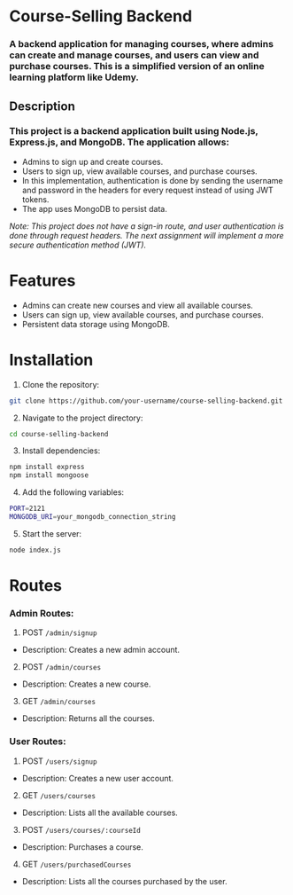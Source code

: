 # Course-Selling Backend
### A backend application for managing courses, where admins can create and manage courses, and users can view and purchase courses. This is a simplified version of an online learning platform like Udemy.

## Description
### This project is a backend application built using Node.js, Express.js, and MongoDB. The application allows:

- Admins to sign up and create courses.
- Users to sign up, view available courses, and purchase courses.
- In this implementation, authentication is done by sending the username and password in the headers for every request instead of using JWT tokens.
- The app uses MongoDB to persist data.

_Note: This project does not have a sign-in route, and user authentication is done through request headers. The next assignment will implement a more secure authentication method (JWT)._

# Features
- Admins can create new courses and view all available courses.
- Users can sign up, view available courses, and purchase courses.
- Persistent data storage using MongoDB.
# Installation
1. Clone the repository:

```bash 
git clone https://github.com/your-username/course-selling-backend.git
```
2. Navigate to the project directory:
```bash
cd course-selling-backend
```
3. Install dependencies:
```bash
npm install express
npm install mongoose
```
4. Add the following variables:
```bash
PORT=2121
MONGODB_URI=your_mongodb_connection_string
```
5. Start the server:
```bash
node index.js
```
# Routes
### Admin Routes:
1. POST `/admin/signup`
- Description: Creates a new admin account.
2. POST `/admin/courses`
- Description: Creates a new course.
3. GET `/admin/courses`
- Description: Returns all the courses.

### User Routes:
1. POST `/users/signup`

- Description: Creates a new user account.
2. GET `/users/courses`
- Description: Lists all the available courses.

3. POST ``/users/courses/:courseId``

- Description: Purchases a course.

4. GET ``/users/purchasedCourses``

- Description: Lists all the courses purchased by the user.


